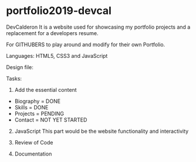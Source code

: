 # portfolio2019-devcal

DevCalderon
It is a website used for showcasing my portfolio projects 
and a replacement for a developers resume.

For GITHUBERS to play around and modify for their own Portfolio.

Languages:
HTML5, CSS3 and JavaScript

Design file: 

Tasks:
1. Add the essential content

 - Biography = DONE
 - Skills = DONE
 - Projects = PENDING
 - Contact = NOT YET STARTED
 
2. JavaScript 
  This part would be the website functionality and interactivity
  
3. Review of Code
4. Documentation
